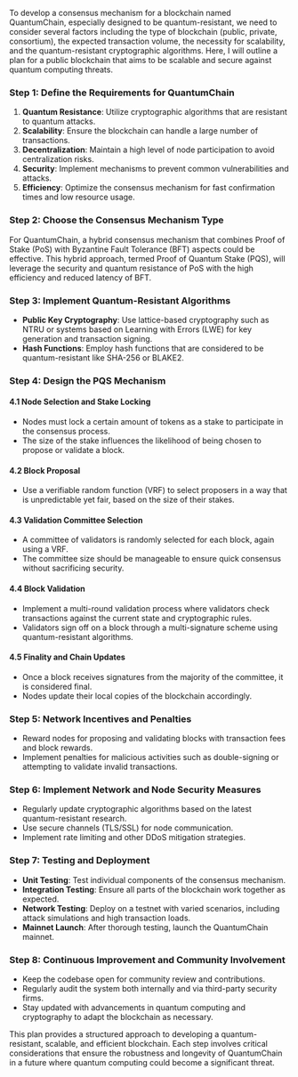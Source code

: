 To develop a consensus mechanism for a blockchain named QuantumChain, especially designed to be quantum-resistant, we need to consider several factors including the type of blockchain (public, private, consortium), the expected transaction volume, the necessity for scalability, and the quantum-resistant cryptographic algorithms. Here, I will outline a plan for a public blockchain that aims to be scalable and secure against quantum computing threats.

### Step 1: Define the Requirements for QuantumChain

1. **Quantum Resistance**: Utilize cryptographic algorithms that are resistant to quantum attacks.
2. **Scalability**: Ensure the blockchain can handle a large number of transactions.
3. **Decentralization**: Maintain a high level of node participation to avoid centralization risks.
4. **Security**: Implement mechanisms to prevent common vulnerabilities and attacks.
5. **Efficiency**: Optimize the consensus mechanism for fast confirmation times and low resource usage.

### Step 2: Choose the Consensus Mechanism Type

For QuantumChain, a hybrid consensus mechanism that combines Proof of Stake (PoS) with Byzantine Fault Tolerance (BFT) aspects could be effective. This hybrid approach, termed Proof of Quantum Stake (PQS), will leverage the security and quantum resistance of PoS with the high efficiency and reduced latency of BFT.

### Step 3: Implement Quantum-Resistant Algorithms

- **Public Key Cryptography**: Use lattice-based cryptography such as NTRU or systems based on Learning with Errors (LWE) for key generation and transaction signing.
- **Hash Functions**: Employ hash functions that are considered to be quantum-resistant like SHA-256 or BLAKE2.

### Step 4: Design the PQS Mechanism

#### 4.1 Node Selection and Stake Locking

- Nodes must lock a certain amount of tokens as a stake to participate in the consensus process.
- The size of the stake influences the likelihood of being chosen to propose or validate a block.

#### 4.2 Block Proposal

- Use a verifiable random function (VRF) to select proposers in a way that is unpredictable yet fair, based on the size of their stakes.

#### 4.3 Validation Committee Selection

- A committee of validators is randomly selected for each block, again using a VRF.
- The committee size should be manageable to ensure quick consensus without sacrificing security.

#### 4.4 Block Validation

- Implement a multi-round validation process where validators check transactions against the current state and cryptographic rules.
- Validators sign off on a block through a multi-signature scheme using quantum-resistant algorithms.

#### 4.5 Finality and Chain Updates

- Once a block receives signatures from the majority of the committee, it is considered final.
- Nodes update their local copies of the blockchain accordingly.

### Step 5: Network Incentives and Penalties

- Reward nodes for proposing and validating blocks with transaction fees and block rewards.
- Implement penalties for malicious activities such as double-signing or attempting to validate invalid transactions.

### Step 6: Implement Network and Node Security Measures

- Regularly update cryptographic algorithms based on the latest quantum-resistant research.
- Use secure channels (TLS/SSL) for node communication.
- Implement rate limiting and other DDoS mitigation strategies.

### Step 7: Testing and Deployment

- **Unit Testing**: Test individual components of the consensus mechanism.
- **Integration Testing**: Ensure all parts of the blockchain work together as expected.
- **Network Testing**: Deploy on a testnet with varied scenarios, including attack simulations and high transaction loads.
- **Mainnet Launch**: After thorough testing, launch the QuantumChain mainnet.

### Step 8: Continuous Improvement and Community Involvement

- Keep the codebase open for community review and contributions.
- Regularly audit the system both internally and via third-party security firms.
- Stay updated with advancements in quantum computing and cryptography to adapt the blockchain as necessary.

This plan provides a structured approach to developing a quantum-resistant, scalable, and efficient blockchain. Each step involves critical considerations that ensure the robustness and longevity of QuantumChain in a future where quantum computing could become a significant threat.